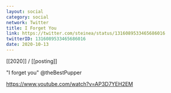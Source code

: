 ```yaml
---
layout: social
category: social
network: Twitter
title: I Forget You
link: https://twitter.com/steinea/status/1316089533465686016
twitterID: 1316089533465686016
date: 2020-10-13
---
```


[[2020]] / [[posting]]

"I forget you" @theBestPupper

<https://www.youtube.com/watch?v=AP3D7YEH2EM>
